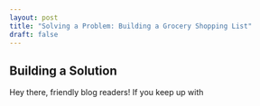 ```yaml
---
layout: post
title: "Solving a Problem: Building a Grocery Shopping List"
draft: false
---
```

## Building a Solution
Hey there, friendly blog readers! If you keep up with 